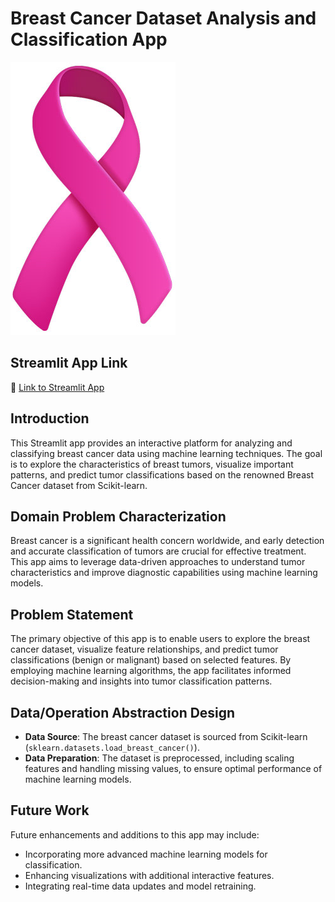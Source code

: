 # Breast Cancer Dataset Analysis and Classification App

![Breast Cancer Logo](data/BreastCancerRibbonEmoji.png)

## Streamlit App Link
🔗 [Link to Streamlit App](https://your-streamlit-app-link-here)

## Introduction
This Streamlit app provides an interactive platform for analyzing and classifying breast cancer data using machine learning techniques. The goal is to explore the characteristics of breast tumors, visualize important patterns, and predict tumor classifications based on the renowned Breast Cancer dataset from Scikit-learn.

## Domain Problem Characterization
Breast cancer is a significant health concern worldwide, and early detection and accurate classification of tumors are crucial for effective treatment. This app aims to leverage data-driven approaches to understand tumor characteristics and improve diagnostic capabilities using machine learning models.

## Problem Statement
The primary objective of this app is to enable users to explore the breast cancer dataset, visualize feature relationships, and predict tumor classifications (benign or malignant) based on selected features. By employing machine learning algorithms, the app facilitates informed decision-making and insights into tumor classification patterns.

## Data/Operation Abstraction Design
- **Data Source**: The breast cancer dataset is sourced from Scikit-learn (`sklearn.datasets.load_breast_cancer()`).
- **Data Preparation**: The dataset is preprocessed, including scaling features and handling missing values, to ensure optimal performance of machine learning models.

## Future Work
Future enhancements and additions to this app may include:
- Incorporating more advanced machine learning models for classification.
- Enhancing visualizations with additional interactive features.
- Integrating real-time data updates and model retraining.
